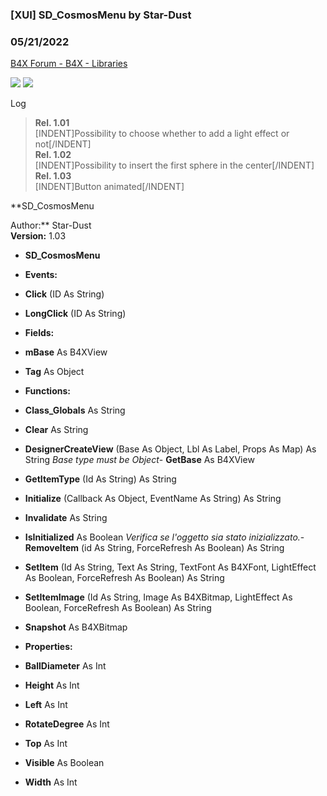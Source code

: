### [XUI]  SD_CosmosMenu by Star-Dust
### 05/21/2022
[B4X Forum - B4X - Libraries](https://www.b4x.com/android/forum/threads/140319/)

![](https://www.b4x.com/android/forum/attachments/128806) ![](https://www.b4x.com/android/forum/attachments/129432)  
  
Log  
> **Rel. 1.01**  
> [INDENT]Possibility to choose whether to add a light effect or not[/INDENT]  
> **Rel. 1.02**  
> [INDENT]Possibility to insert the first sphere in the center[/INDENT]  
> **Rel. 1.03**  
> [INDENT]Button animated[/INDENT]

  
**SD\_CosmosMenu  
  
Author:** Star-Dust  
**Version:** 1.03  

- **SD\_CosmosMenu**

- **Events:**

- **Click** (ID As String)
- **LongClick** (ID As String)

- **Fields:**

- **mBase** As B4XView
- **Tag** As Object

- **Functions:**

- **Class\_Globals** As String
- **Clear** As String
- **DesignerCreateView** (Base As Object, Lbl As Label, Props As Map) As String
*Base type must be Object*- **GetBase** As B4XView
- **GetItemType** (Id As String) As String
- **Initialize** (Callback As Object, EventName As String) As String
- **Invalidate** As String
- **IsInitialized** As Boolean
*Verifica se l'oggetto sia stato inizializzato.*- **RemoveItem** (id As String, ForceRefresh As Boolean) As String
- **SetItem** (Id As String, Text As String, TextFont As B4XFont, LightEffect As Boolean, ForceRefresh As Boolean) As String
- **SetItemImage** (Id As String, Image As B4XBitmap, LightEffect As Boolean, ForceRefresh As Boolean) As String
- **Snapshot** As B4XBitmap

- **Properties:**

- **BallDiameter** As Int
- **Height** As Int
- **Left** As Int
- **RotateDegree** As Int
- **Top** As Int
- **Visible** As Boolean
- **Width** As Int